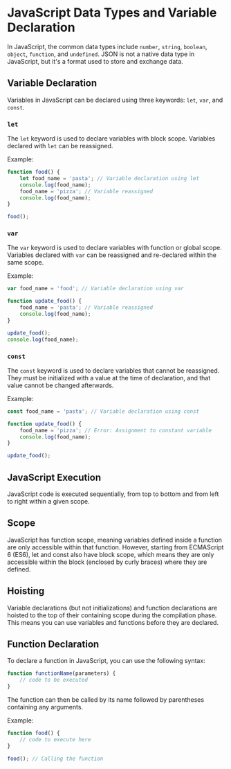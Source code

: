 # JavaScript Data Types and Variable Declaration

In JavaScript, the common data types include `number`, `string`, `boolean`, `object`, `function`, and `undefined`. JSON is not a native data type in JavaScript, but it's a format used to store and exchange data.

## Variable Declaration

Variables in JavaScript can be declared using three keywords: `let`, `var`, and `const`.

### `let`

The `let` keyword is used to declare variables with block scope. Variables declared with `let` can be reassigned.

Example:

```javascript
function food() {
    let food_name = 'pasta'; // Variable declaration using let
    console.log(food_name);
    food_name = 'pizza'; // Variable reassigned
    console.log(food_name);
}

food();
```

### `var`
The `var` keyword is used to declare variables with function or global scope. Variables declared with `var` can be reassigned and re-declared within the same scope.

Example:

```javascript
var food_name = 'food'; // Variable declaration using var

function update_food() {
    food_name = 'pasta'; // Variable reassigned
    console.log(food_name);
}

update_food();
console.log(food_name);
```

### `const`
The `const` keyword is used to declare variables that cannot be reassigned. They must be initialized with a value at the time of declaration, and that value cannot be changed afterwards.

Example:

```javascript
const food_name = 'pasta'; // Variable declaration using const

function update_food() {
    food_name = 'pizza'; // Error: Assignment to constant variable
    console.log(food_name);
}

update_food();
```

## JavaScript Execution
JavaScript code is executed sequentially, from top to bottom and from left to right within a given scope.

## Scope
JavaScript has function scope, meaning variables defined inside a function are only accessible within that function. However, starting from ECMAScript 6 (ES6), let and const also have block scope, which means they are only accessible within the block (enclosed by curly braces) where they are defined.

## Hoisting
Variable declarations (but not initializations) and function declarations are hoisted to the top of their containing scope during the compilation phase. This means you can use variables and functions before they are declared.



## Function Declaration
To declare a function in JavaScript, you can use the following syntax:

```javascript
function functionName(parameters) {
    // code to be executed
}
```

The function can then be called by its name followed by parentheses containing any arguments.

Example:

```javascript
function food() {
    // code to execute here
}

food(); // Calling the function
```

